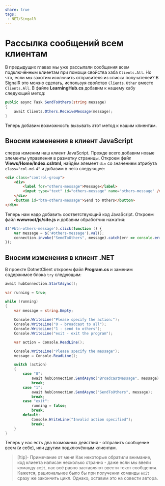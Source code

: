 ```yaml
---
share: true
tags:
 - NET/SingalR
---
```

# Рассылка сообщений всем клиентам
В предыдущих главах мы уже рассылали сообщения всем подключённым клиентам при помощи свойства хаба `Clients.All`. Но что, если мы захотим исключить отправителя из списка получателей?
В SignalR это можно сделать, используя свойство `Clients.Other` вместо `Clients.All`.
В файле **LearningHub.cs** добавим к нашему хабу следующий метод:
```csharp
public async Task SendToOthers(string message)
{
	await Clients.Others.ReceiveMessage(message);
}
```
Теперь добавим возможность вызывать этот метод к нашим клиентам.
## Вносим изменения в клиент JavaScript
сперва изменим наш клиент JavaScript. Прежде всего добавим новые элементы управления в разметку страницы. Откроем файл **Views/Home/Index.cshtml**, найдём элемент `div` со значением атрибута `class="col-md-4"` и добавим в него следующее:
```html
<div class="control-group">
	<div>
		<label for="others-message">Message</label>
		<input type="text" id="others-message" name="others-message" />
	</div>
	<button id="btn-others-message">Send to Others</button>
</div>
```
Теперь нам надо добавить соответствующий код JavaScript. Откроем файл **wwwroot/js/site.js** и добавим обработчик нажатия:
```js
$('#btn-others-message').click(function () {
	var message = $('#others-message').val();
	connection.invoke("SendToOthers", message).catch(err => console.error(err.toString()));
});
```
## Вносим изменения в клиент .NET
В проекте DotnetClient откроем файл **Program.cs** и заменим содержимое блока `try` следующим:
```csharp
await hubConnection.StartAsync();

var running = true;

while (running)
{
	var message = string.Empty;
	
	Console.WriteLine("Please specify the action:");
	Console.WriteLine("0 - broadcast to all");
	Console.WriteLine("1 - send to others");
	Console.WriteLine("exit - exit the program");

	var action = Console.ReadLine();

	Console.WriteLine("Please specify the message");
	message = Console.ReadLine();

	switch (action)
	{
		case "0":
			await hubConnection.SendAsync("BroadcastMessage", message);
			break;
		case "1":
			await hubConnection.SendAsync("SendToOthers", message);
			break;
		case "exit":
			running = false;
			break;
		default:
			Console.WriteLine("Invalid action specified");
			break;
	}
}
```
Теперь у нас есть два возможных действия - отправить сообщение всем (и себе), или другим подключённым клиентам.
> [!tip]- Примечание от меня
> Как некоторые обратили внимание, код клиента написан несколько странно - даже если мы ввели команду `exit`, нас всё равно заставляют ввести текст сообщения. Кажется, рациональнее было бы при получении команды `exit` сразу же закончить цикл. Однако, оставим это на совести автора.